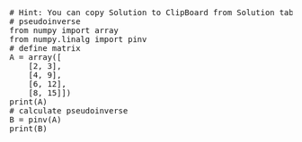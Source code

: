 <pre class="file" data-target="clipboard">
# Hint: You can copy Solution to ClipBoard from Solution tab in Step 5
# pseudoinverse
from numpy import array
from numpy.linalg import pinv
# define matrix
A = array([
	[2, 3],
	[4, 9],
	[6, 12],
	[8, 15]])
print(A)
# calculate pseudoinverse
B = pinv(A)
print(B)
</pre>


